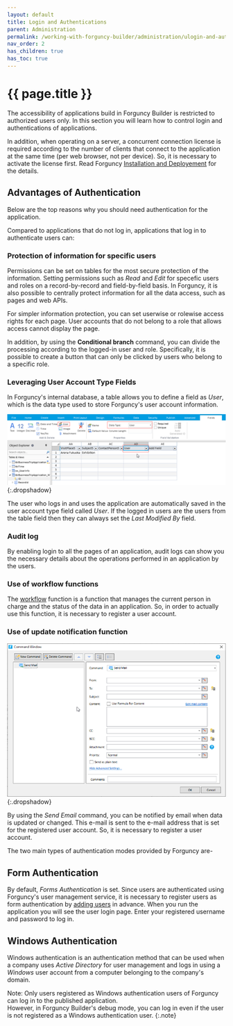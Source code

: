 ```yaml
---
layout: default
title: Login and Authentications
parent: Administration
permalink: /working-with-forguncy-builder/administration/ulogin-and-authentications/
nav_order: 2
has_children: true
has_toc: true
---
```


# {{ page.title }}

The accessibility of applications build in Forguncy Builder is restricted to authorized users only. In this section you will learn how to control login and authentications of applications. 

In addition, when operating on a server, a concurrent connection license is required according to the number of clients that connect to the application at the same time (per web browser, not per device). So, it is necessary to activate the license first. Read Forguncy [Installation and Deployement](https://docs.forguncy.net/installation-and-deployment/) for the details.

## Advantages of Authentication

Below are the top reasons why you should need authentication for the application.

Compared to applications that do not log in, applications that log in to authenticate users can:

### Protection of information for specific users
Permissions can be set on tables for the most secure protection of the information. Setting permissions such as *Read* and *Edit* for specefic users and roles on a record-by-record and field-by-field basis. In Forguncy, it is also possible to centrally protect information for all the data access, such as pages and web APIs.

For simpler information protection, you can set userwise or rolewise access rights for each page. User accounts that do not belong to a role that allows access cannot display the page.

In addition, by using the **Conditional branch** command, you can divide the processing according to the logged-in user and role. Specifically, it is possible to create a button that can only be clicked by users who belong to a specific role.

### Leveraging User Account Type Fields
In Forguncy's internal database, a table allows you to define a field as *User*, which is the data type used to store Forguncy's user account information.

![User-account-type-fields](/assets/images/product-images/User-account-type-fields.png)
{:.dropshadow}

The user who logs in and uses the application are automatically saved in the user account type field called *User*. If the logged in users are the users from the table field then they can always set the *Last Modified By* field. 

### Audit log
By enabling login to all the pages of an application, audit logs can show you the necessary details about the operations performed in an application by the users. 

### Use of workflow functions
The [workflow](https://docs.forguncy.net/working-with-forguncy-builder/Workflows/#workflows) function is a function that manages the current person in charge and the status of the data in an application. So, in order to actually use this function, it is necessary to register a user account.

### Use of update notification function

![command-send-email](/assets/images/product-images/command-send-email.png)
{:.dropshadow}

By using the *Send Email* command, you can be notified by email when data is updated or changed. This e-mail is sent to the e-mail address that is set for the registered user account. So, it is necessary to register a user account.


The two main types of authentication modes provided by Forguncy are-

## Form Authentication

By default, *Forms Authentication* is set. Since users are authenticated using Forguncy's user management service, it is necessary to register users as form authentication by [adding users](https://docs.forguncy.net/administration/User-service-manager/user/#how-to-add-users) in advance.
When you run the application you will see the user login page. Enter your registered username and password to log in.

<!-- Permission settings such as who can view which page when the application is executed can be achieved by the method described in Setting Page Display Permissions . This default is set to "logged in user". This ensures that the login screen will always be displayed when you run the application with the default settings. If you do not want to display the login screen each time, such as when starting the application frequently for debugging, etc., you can prevent the login screen from being displayed by specifying "Anyone" for the target page. -->

## Windows Authentication

Windows authentication is an authentication method that can be used when a company uses *Active Directory* for user management and logs in using a *Windows* user account from a computer belonging to the company's domain. 

<!--For Windows authentication, you may be able to skip entering the user name and password depending on the type and settings of the web browser. In this case, the application can be used immediately without displaying the login dialog etc.

If you select *Windows Authentication* , *Anyone* will not be displayed in the [Manage Page View Permissions] dialog screen described in Setting Page View Permissions, and "Login User" will be set by default. -->

Note: Only users registered as Windows authentication users of Forguncy can log in to the published application. <br/>However, in Forguncy Builder's debug mode, you can log in even if the user is not registered as a Windows authentication user.
{:.note}